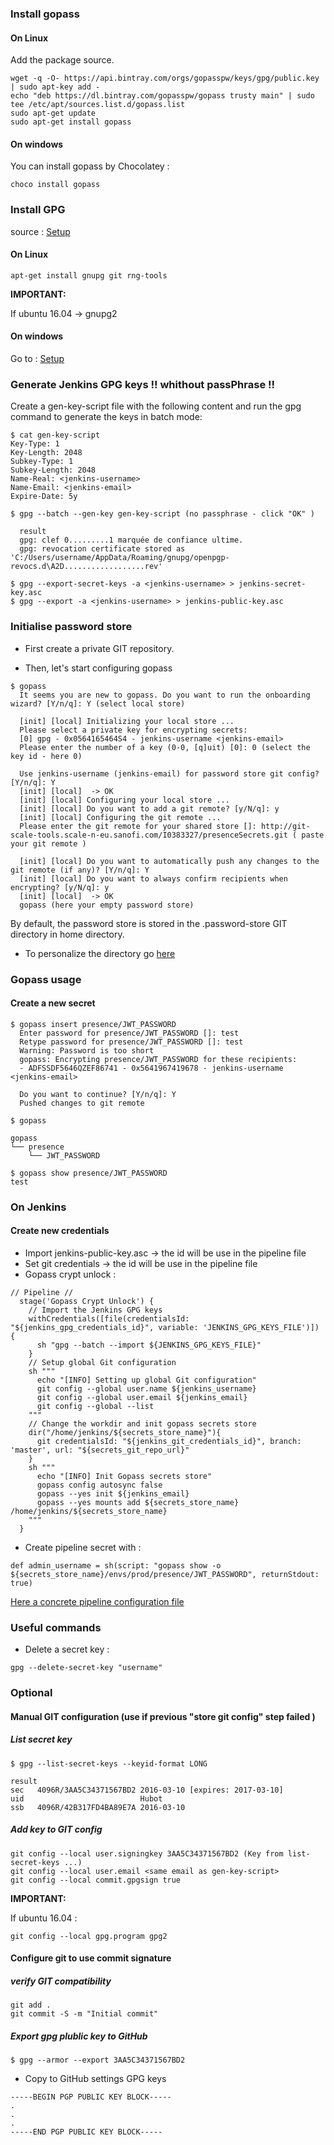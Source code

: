 

### Install gopass

#### On Linux

Add the package source.

```
wget -q -O- https://api.bintray.com/orgs/gopasspw/keys/gpg/public.key | sudo apt-key add -
echo "deb https://dl.bintray.com/gopasspw/gopass trusty main" | sudo tee /etc/apt/sources.list.d/gopass.list
sudo apt-get update
sudo apt-get install gopass
```

#### On windows

You can install gopass by Chocolatey :

```
choco install gopass
```

### Install GPG

source : [Setup](https://github.com/gopasspw/gopass/blob/master/docs/setup.md)

#### On Linux

```
apt-get install gnupg git rng-tools
```

**IMPORTANT:**

If ubuntu 16.04  ->  gnupg2 

#### On windows

Go to :  [Setup](https://www.gpg4win.org/)

### Generate Jenkins GPG keys  !! whithout passPhrase !!

Create a gen-key-script file with the following content and run the gpg command to generate the keys in batch mode:

```
$ cat gen-key-script
Key-Type: 1
Key-Length: 2048
Subkey-Type: 1
Subkey-Length: 2048
Name-Real: <jenkins-username>
Name-Email: <jenkins-email>
Expire-Date: 5y

$ gpg --batch --gen-key gen-key-script (no passphrase - click "OK" )

  result
  gpg: clef 0.........1 marquée de confiance ultime.
  gpg: revocation certificate stored as 'C:/Users/username/AppData/Roaming/gnupg/openpgp-revocs.d\A2D..................rev'

$ gpg --export-secret-keys -a <jenkins-username> > jenkins-secret-key.asc
$ gpg --export -a <jenkins-username> > jenkins-public-key.asc
```


### Initialise password store 

- First create a private GIT repository.

- Then, let's start configuring gopass

```
$ gopass
  It seems you are new to gopass. Do you want to run the onboarding wizard? [Y/n/q]: Y (select local store)

  [init] [local] Initializing your local store ...
  Please select a private key for encrypting secrets:
  [0] gpg - 0x0564165464S4 - jenkins-username <jenkins-email>
  Please enter the number of a key (0-0, [q]uit) [0]: 0 (select the key id - here 0)

  Use jenkins-username (jenkins-email) for password store git config? [Y/n/q]: Y
  [init] [local]  -> OK
  [init] [local] Configuring your local store ...
  [init] [local] Do you want to add a git remote? [y/N/q]: y
  [init] [local] Configuring the git remote ...
  Please enter the git remote for your shared store []: http://git-scale-tools.scale-n-eu.sanofi.com/I0383327/presenceSecrets.git ( paste your git remote )

  [init] [local] Do you want to automatically push any changes to the git remote (if any)? [Y/n/q]: Y
  [init] [local] Do you want to always confirm recipients when encrypting? [y/N/q]: y
  [init] [local]  -> OK
  gopass (here your empty password store)
```

By default, the password store is stored in the .password-store GIT directory in home directory.
- To personalize the directory go [here](https://github.com/gopasspw/gopass/blob/master/docs/features.md)


### Gopass usage

#### Create a new secret 

```
$ gopass insert presence/JWT_PASSWORD 
  Enter password for presence/JWT_PASSWORD []: test
  Retype password for presence/JWT_PASSWORD []: test
  Warning: Password is too short
  gopass: Encrypting presence/JWT_PASSWORD for these recipients:
  - ADFSSDF5646QZEF86741 - 0x5641967419678 - jenkins-username <jenkins-email>

  Do you want to continue? [Y/n/q]: Y
  Pushed changes to git remote

$ gopass

gopass
└── presence
    └── JWT_PASSWORD

$ gopass show presence/JWT_PASSWORD
test
```

### On Jenkins 

#### Create new credentials 

- Import jenkins-public-key.asc   -> the id will be use in the pipeline file
- Set git credentials -> the id will be use in the pipeline file
- Gopass crypt unlock :

```
// Pipeline //
  stage('Gopass Crypt Unlock') {
    // Import the Jenkins GPG keys
    withCredentials([file(credentialsId: "${jenkins_gpg_credentials_id}", variable: 'JENKINS_GPG_KEYS_FILE')]) {
      sh "gpg --batch --import ${JENKINS_GPG_KEYS_FILE}"
    }
    // Setup global Git configuration
    sh """
      echo "[INFO] Setting up global Git configuration"
      git config --global user.name ${jenkins_username}
      git config --global user.email ${jenkins_email}
      git config --global --list
    """
    // Change the workdir and init gopass secrets store
    dir("/home/jenkins/${secrets_store_name}"){
      git credentialsId: "${jenkins_git_credentials_id}", branch: 'master', url: "${secrets_git_repo_url}"
    }
    sh """
      echo "[INFO] Init Gopass secrets store"
      gopass config autosync false
      gopass --yes init ${jenkins_email}
      gopass --yes mounts add ${secrets_store_name} /home/jenkins/${secrets_store_name}
    """
  }
```

- Create pipeline secret with : 

```
def admin_username = sh(script: "gopass show -o ${secrets_store_name}/envs/prod/presence/JWT_PASSWORD", returnStdout: true)
```

[Here a concrete pipeline configuration file](https://git-scale-tools.scale-n-eu.sanofi.com/abessifi/openshift-utils/src/master/cd-pipeline/jenkins/pipeline-with-gopass-integration.groovy)


### Useful commands 

- Delete a secret key :
```
gpg --delete-secret-key "username"
```

### Optional

#### Manual GIT configuration (use if previous "store git config" step failed )

##### List secret key 

```
$ gpg --list-secret-keys --keyid-format LONG

result 
sec   4096R/3AA5C34371567BD2 2016-03-10 [expires: 2017-03-10]
uid                          Hubot 
ssb   4096R/42B317FD4BA89E7A 2016-03-10
```

##### Add key to GIT config 

```
git config --local user.signingkey 3AA5C34371567BD2 (Key from list-secret-keys ...) 
git config --local user.email <same email as gen-key-script>
git config --local commit.gpgsign true
```

**IMPORTANT:**

If ubuntu 16.04 :  

```
git config --local gpg.program gpg2
```

#### Configure git to use commit signature 

##### verify GIT compatibility

```
git add .
git commit -S -m "Initial commit" 
```

##### Export gpg plublic key to GitHub

```
$ gpg --armor --export 3AA5C34371567BD2
```

- Copy to GitHub settings GPG keys

```
-----BEGIN PGP PUBLIC KEY BLOCK-----
.
.
.
-----END PGP PUBLIC KEY BLOCK-----
```